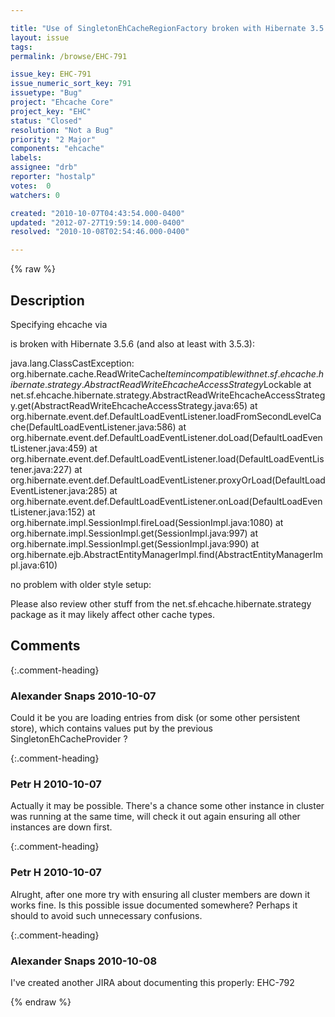 ```yaml
---

title: "Use of SingletonEhCacheRegionFactory broken with Hibernate 3.5.6"
layout: issue
tags: 
permalink: /browse/EHC-791

issue_key: EHC-791
issue_numeric_sort_key: 791
issuetype: "Bug"
project: "Ehcache Core"
project_key: "EHC"
status: "Closed"
resolution: "Not a Bug"
priority: "2 Major"
components: "ehcache"
labels: 
assignee: "drb"
reporter: "hostalp"
votes:  0
watchers: 0

created: "2010-10-07T04:43:54.000-0400"
updated: "2012-07-27T19:59:14.000-0400"
resolved: "2010-10-08T02:54:46.000-0400"

---
```




{% raw %}



## Description

<div markdown="1" class="description">

Specifying ehcache via
<entry key="hibernate.cache.region.factory\_class" value="net.sf.ehcache.hibernate.SingletonEhCacheRegionFactory"/>

is broken with Hibernate 3.5.6 (and also at least with 3.5.3):

java.lang.ClassCastException: org.hibernate.cache.ReadWriteCache$Item incompatible with net.sf.ehcache.hibernate.strategy.AbstractReadWriteEhcacheAccessStrategy$Lockable
        at net.sf.ehcache.hibernate.strategy.AbstractReadWriteEhcacheAccessStrategy.get(AbstractReadWriteEhcacheAccessStrategy.java:65)
        at org.hibernate.event.def.DefaultLoadEventListener.loadFromSecondLevelCache(DefaultLoadEventListener.java:586)
        at org.hibernate.event.def.DefaultLoadEventListener.doLoad(DefaultLoadEventListener.java:459)
        at org.hibernate.event.def.DefaultLoadEventListener.load(DefaultLoadEventListener.java:227)
        at org.hibernate.event.def.DefaultLoadEventListener.proxyOrLoad(DefaultLoadEventListener.java:285)
        at org.hibernate.event.def.DefaultLoadEventListener.onLoad(DefaultLoadEventListener.java:152)
        at org.hibernate.impl.SessionImpl.fireLoad(SessionImpl.java:1080)
        at org.hibernate.impl.SessionImpl.get(SessionImpl.java:997)
        at org.hibernate.impl.SessionImpl.get(SessionImpl.java:990)
        at org.hibernate.ejb.AbstractEntityManagerImpl.find(AbstractEntityManagerImpl.java:610)


no problem with older style setup:
<entry key="hibernate.cache.provider\_class" value="net.sf.ehcache.hibernate.SingletonEhCacheProvider"/>

Please also review other stuff from the net.sf.ehcache.hibernate.strategy package as it may likely affect other cache types.

</div>

## Comments


{:.comment-heading}
### **Alexander Snaps** <span class="date">2010-10-07</span>

<div markdown="1" class="comment">

Could it be you are loading entries from disk (or some other persistent store), which contains values put by the previous SingletonEhCacheProvider ?
 

</div>


{:.comment-heading}
### **Petr H** <span class="date">2010-10-07</span>

<div markdown="1" class="comment">

Actually it may be possible. There's a chance some other instance in cluster was running at the same time, will check it out again ensuring all other instances are down first.

</div>


{:.comment-heading}
### **Petr H** <span class="date">2010-10-07</span>

<div markdown="1" class="comment">

Alrught, after one more try with ensuring all cluster members are down it works fine.
Is this possible issue documented somewhere? Perhaps it should to avoid such unnecessary confusions.

</div>


{:.comment-heading}
### **Alexander Snaps** <span class="date">2010-10-08</span>

<div markdown="1" class="comment">

I've created another JIRA about documenting this properly: EHC-792

</div>



{% endraw %}
